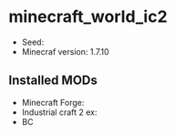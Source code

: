 minecraft_world_ic2
===================
* Seed:
* Minecraf version: 1.7.10

## Installed MODs

* Minecraft Forge: 
* Industrial craft 2 ex:
* BC
